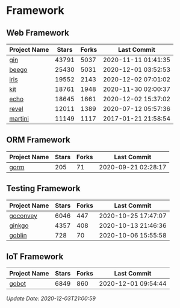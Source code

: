 # Framework

## Web Framework
| Project Name | Stars | Forks | Last Commit |
| ------------ | ----- | ----- | ----------- |
| [gin](https://github.com/gin-gonic/gin) | 43791 | 5037 | 2020-11-11 01:41:35 |
| [beego](https://github.com/astaxie/beego) | 25430 | 5031 | 2020-12-01 03:52:53 |
| [iris](https://github.com/kataras/iris) | 19552 | 2143 | 2020-12-02 07:01:02 |
| [kit](https://github.com/go-kit/kit) | 18761 | 1948 | 2020-11-30 02:00:37 |
| [echo](https://github.com/labstack/echo) | 18645 | 1661 | 2020-12-02 15:37:02 |
| [revel](https://github.com/revel/revel) | 12011 | 1389 | 2020-07-12 05:57:36 |
| [martini](https://github.com/go-martini/martini) | 11149 | 1117 | 2017-01-21 21:58:54 |

## ORM Framework
| Project Name | Stars | Forks | Last Commit |
| ------------ | ----- | ----- | ----------- |
| [gorm](https://github.com/jinzhu/gorm) | 205 | 71 | 2020-09-21 02:28:17 |

## Testing Framework
| Project Name | Stars | Forks | Last Commit |
| ------------ | ----- | ----- | ----------- |
| [goconvey](https://github.com/smartystreets/goconvey) | 6046 | 447 | 2020-10-25 17:47:07 |
| [ginkgo](https://github.com/onsi/ginkgo) | 4357 | 408 | 2020-10-13 21:46:36 |
| [goblin](https://github.com/franela/goblin) | 728 | 70 | 2020-10-06 15:55:58 |

## IoT Framework
| Project Name | Stars | Forks | Last Commit |
| ------------ | ----- | ----- | ----------- |
| [gobot](https://github.com/hybridgroup/gobot) | 6849 | 860 | 2020-12-01 09:54:44 |

*Update Date: 2020-12-03T21:00:59*